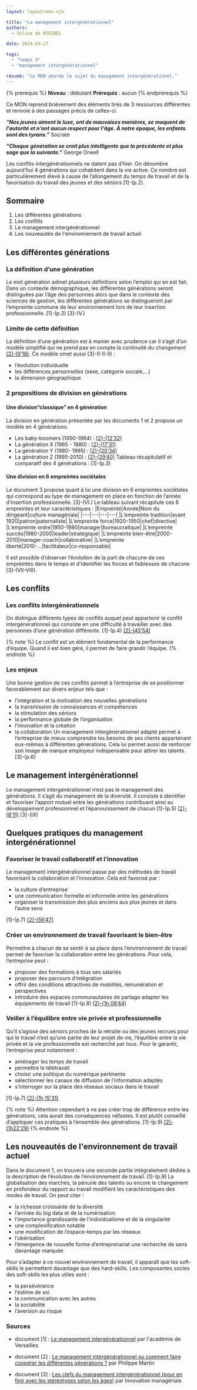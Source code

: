 ```yaml
---
layout: layout/mon.njk

title: "La management intergénérationnel"
authors:
  - Soline de MIRIBEL

date: 2024-03-27

tags: 
  - "temps 3"
  - "management intergénérationnel"

résumé: "Ce MON aborde le sujet du management intergénératinnel."
---
```

{% prerequis %}
**Niveau** : débutant
**Prérequis** : aucun
{% endprerequis %}

Ce MON reprend brièvement des éléments tirés de 3 ressources différentes et renvoie à des passages précis de celles-ci.

***“Nos jeunes aiment le luxe, ont de mauvaises manières, se moquent de l'autorité et n'ont aucun respect pour l'âge. À notre époque, les enfants sont des tyrans.”***  Socrate

***“Chaque génération se croit plus intelligente que la précédente et plus sage que la suivante.”*** George Orwell

Les conflits intergénérationnels ne datent pas d’hier. On dénombre aujourd’hui 4 générations qui cohabitent dans la vie active. Ce nombre est particulièrement élevé à cause de l’allongement du temps de travail et de la favorisation du travail des jeunes et des séniors [1]-(p.2).

## Sommaire
1. Les différentes générations
2. Les conflits
3. Le management intergénérationnel
4. Les nouveautés de l'environnement de travail actuel

## Les différentes générations
### La définition d’une génération
Le mot génération admet plusieurs définitions selon l’emploi qui en est fait. Dans un contexte démographique, les différentes générations seront distinguées par l’âge des personnes alors que dans le contexte des sciences de gestion, les différentes générations se distingueront par l’empreinte commune de leur environnement lors de leur insertion professionnelle. [1]-(p.2) [3]-(V.)

### Limite de cette définition
La définition d’une génération est à manier avec prudence car il s’agit d’un modèle simplifié qui ne prend pas en compte la continuité du changement [[2]-(9’18)](https://youtu.be/ZHens5g8wCA?t=558). Ce modèle omet aussi [3]-(I-II-II) : 
- l’évolution individuelle
- les différences personnelles (sexe, catégorie sociale,...)
- la dimension géographique

### 2 propositions de division en générations
#### Une division“classique” en 4 génération
La division en génération présentée par les documents 1 et 2 propose un modèle en 4 générations.
- Les baby-boomers (1950-1964) : [[2]-(12’32)](https://youtu.be/ZHens5g8wCA?t=752)
- La génération X (1965 - 1980) : [[2]-(17’31)](https://youtu.be/ZHens5g8wCA?t=1051)
- La génération Y (1980- 1995) : [[2]-(20’34)](https://youtu.be/ZHens5g8wCA?t=1234)
- La génération Z (1995-2010) : [[2]-(29’40)](https://youtu.be/ZHens5g8wCA?t=1780)
Tableau récapitulatif et comparatif des 4 générations : [1]-(p.3)

#### Une division en 6 empreintes sociétales
Le document 3 propose quant à lui une division en 6 empreintes sociétales qui correspond au type de management en place en fonction de l’année d’insertion professionnelle. [3]-(VI.)
Le tableau suivant récapitule ces 6 empreintes et leur caractéristiques :
|Empreinte|Année|Nom du dirigeant|culture managériale|
|---|---|---|---|
|L’empreinte tradition|avant 1920|patron|paternaliste|
|L’empreinte force|1920-1950|chef|directive|
|L’empreinte ordre|1950-1980|manager|bureaucratique|
|L’empreinte succès|1980-2000|leader|stratégique|
|L’empreinte bien-être|2000-2010|manager-coach|collaborative|
|L’empreinte liberté|2010-...|facilitateur|co-responsable|

Il est possible d’observer l’évolution de la part de chacune de ces empreintes dans le temps et d’identifier les forces et faiblesses de chacune [3]-(VII-VIII).

## Les conflits
### Les conflits intergénérationnels
On distingue différents types de conflits auquel peut appartenir le conflit intergénérationnel qui consiste en une difficulté à travailler avec des personnes d’une génération différente. [1]-(p.4) [[2]-(45’54)](https://youtu.be/ZHens5g8wCA?t=2754)

{% note %}
Le conflit est un élément fondamental de la performance d’équipe. Quand il est bien géré, il permet de faire grandir l’équipe.
{% endnote %}

### Les enjeux
Une bonne gestion de ces conflits permet à l’entreprise de se positionner favorablement sur divers enjeux tels que : 
- l’intégration et la motivation des nouvelles générations
- la transmission de connaissances et compétences
- la stimulation des séniors
- la performance globale de l’organisation
- l’innovation et la création
- la collaboration
Un management intergénérationnel adapté permet à l’entreprise de mieux comprendre les besoins de ses clients appartenant eux-mêmes à différentes générations. Cela lui permet aussi de renforcer son image de marque employeur indispensable pour attirer les talents. [3]-(p.6)

## Le management intergénérationnel
Le management intergénérationnel n’est pas le management des générations. Il s’agit du management de la diversité. Il consiste à identifier et favoriser l’apport mutuel entre les générations contribuant ainsi au développement professionnel et l’épanouissement de chacun [1]-(p.5) [[2]-(8’11)](https://youtu.be/ZHens5g8wCA?t=491) [3]-(IX)

## Quelques pratiques du management intergénérationnel
### Favoriser le travail collaboratif et l’innovation
Le management intergénérationnel passe par des méthodes de travail favorisant la collaboration et l’innovation. Cela est favorisé par : 
- la culture d’entreprise
- une communication formelle et informelle entre les générations
- organiser la transmission des plus anciens aux plus jeunes et dans l’autre sens

[1]-(p.7) [[2]-(56’47)](https://youtu.be/ZHens5g8wCA?t=3407) 

### Créer un environnement de travail favorisant le bien-être
Permettre à chacun de se sentir à sa place dans l’environnement de travail permet de favoriser la collaboration entre les générations. Pour cela, l’entreprise peut : 
- proposer des formations à tous ses salariés
- proposer des parcours d’intégration
- offrir des conditions attractives de mobilités, rémunération et perspectives
- introduire des espaces communautaires de partage
adapter les équipements de travail
[1]-(p.8) [[2]-(1h 08’44)](https://youtu.be/ZHens5g8wCA?t=4124)

### Veiller à l’équilibre entre vie privée et professionnelle
Qu’il s’agisse des séniors proches de la retraite ou des jeunes recrues pour qui le travail n’est qu’une partie de leur projet de vie, l’équilibre entre la vie privée et la vie professionnelle est recherché par tous. Pour le garantir, l’entreprise peut notamment : 
- aménager les temps de travail
- permettre le télétravail
- choisir une politique du numérique pertinente
- sélectionner les canaux de diffusion de l’information adaptés
- s’interroger sur la place des réseaux sociaux dans le travail


[1]-(p.7) [[2]-(1h 15’31)](https://youtu.be/ZHens5g8wCA?t=4531)

{% note %}
Attention cependant à ne pas créer trop de différence entre les générations, cela aurait des conséquences néfastes. Il est plutôt conseillé d’appliquer ces pratiques à l’ensemble des générations.
[1]-(p.9) [[2]-(1h22’29)](https://youtu.be/ZHens5g8wCA?t=4949) 
{% endnote %}

## Les nouveautés de l'environnement de travail actuel
Dans le document 1, on trouvera une seconde partie intégralement dédiée à la description de l’évolution de l’environnement de travail. [1]-(p.9)
La globalisation des marchés, la pénurie des talents ou encore le changement en profondeur du rapport au travail modifient les caractéristiques des modes de travail. On peut citer : 
- la richesse croissante de la diversité
- l’arrivée du big data et de la numérisation
- l’importance grandissante de l’individualisme et de la singularité
- une complexification notable
- une modification de l’espace-temps par les réseaux
- l’ubérisation
- l’émergence de nouvelle forme d’entreprenariat
une recherche de sens davantage marquée

Pour s’adapter à ce nouvel environnement de travail, il apparaît que les soft-skills le permettent davantage que des hard-skills. Les composantes socles des soft-skills les plus utiles sont : 
- la persévérance
- l’estime de soi
- la communication avec les autres
- la sociabilité
- l’aversion au risque

### Sources
* document [1] : [Le management intergénérationnel](https://creg.ac-versailles.fr/le-management-intergenerationnel-partie-1) par l'académie de Versailles

* document [2] : [Le management intergénérationnel ou comment faire coopérer les différentes générations ?](https://www.youtube.com/watch?v=ZHens5g8wCA) par Philippe Martin

* document [3] : [Les clefs du management intergénérationnel (pour en finir avec les stéréotypes selon les âges)](https://www.innovationmanageriale.com/du-management-intergenerationnel-a-linnovation-manageriale/#:~:text=Le%20management%20interg%C3%A9n%C3%A9rationnel%20n%27a,cr%C3%A9er%20plus%20de%20valeur%20collective.) par Innovation managériale
